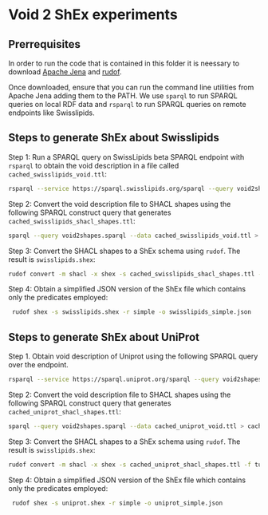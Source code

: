 # Void 2 ShEx experiments

## Prerrequisites

In order to run the code that is contained in this folder it is neessary to download [Apache Jena](https://jena.apache.org/) and [rudof](https://rudof-project.github.io/rudof/).

Once downloaded, ensure that you can run the command line utilities from Apache Jena adding them to the PATH. We use `sparql` to run SPARQL queries on local RDF data and `rsparql` to run SPARQL queries on remote endpoints like Swisslipids.

## Steps to generate ShEx about Swisslipids

Step 1: Run a SPARQL query on SwissLipids beta SPARQL endpoint with `rsparql` to obtain the void description in a file called `cached_swisslipids_void.ttl`:

```sh
rsparql --service https://sparql.swisslipids.org/sparql --query void2shapes.sparql > cached_swisslipids_void.ttl
```

Step 2: Convert the void description file to SHACL shapes using the following SPARQL construct query that generates `cached_swisslipids_shacl_shapes.ttl`:

```sh
sparql --query void2shapes.sparql --data cached_swisslipids_void.ttl > cached_swisslipids_shacl_shapes.ttl 
```

Step 3: Convert the SHACL shapes to a ShEx schema using `rudof`. The result is `swisslipids.shex`:

```sh
rudof convert -m shacl -x shex -s cached_swisslipids_shacl_shapes.ttl -f turtle -o swisslipids.shex --force-overwrite 
```

Step 4: Obtain a simplified JSON version of the ShEx file which contains only the predicates employed:

```sh
 rudof shex -s swisslipids.shex -r simple -o swisslipids_simple.json
```

## Steps to generate ShEx about UniProt

Step 1. Obtain void description of Uniprot using the following SPARQL query over the endpoint.

```sh
rsparql --service https://sparql.uniprot.org/sparql --query void2shapes.sparql > cached_uniprot_void.ttl
```

Step 2: Convert the void description file to SHACL shapes using the following SPARQL construct query that generates `cached_uniprot_shacl_shapes.ttl`:

```sh
sparql --query void2shapes.sparql --data cached_uniprot_void.ttl > cached_uniprot_shacl_shapes.ttl 
```

Step 3: Convert the SHACL shapes to a ShEx schema using `rudof`. The result is `swisslipids.shex`:

```sh
rudof convert -m shacl -x shex -s cached_uniprot_shacl_shapes.ttl -f turtle -o uniprot.shex --force-overwrite 
```

Step 4: Obtain a simplified JSON version of the ShEx file which contains only the predicates employed:

```sh
 rudof shex -s uniprot.shex -r simple -o uniprot_simple.json
```
